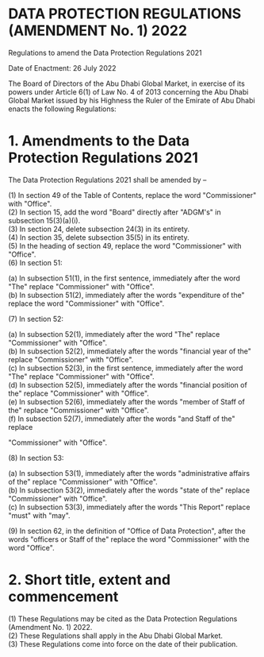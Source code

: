 # DATA PROTECTION REGULATIONS (AMENDMENT No. 1) 2022

Regulations to amend the Data Protection Regulations 2021

Date of Enactment: 26 July 2022

The Board of Directors of the Abu Dhabi Global Market, in exercise of its powers under Article 6(1) of Law No. 4 of 2013 concerning the Abu Dhabi Global Market issued by his Highness the Ruler of the Emirate of Abu Dhabi enacts the following Regulations:

# 1. Amendments to the Data Protection Regulations 2021

The Data Protection Regulations 2021 shall be amended by –

(1) In section 49 of the Table of Contents, replace the word "Commissioner" with "Office".  
(2) In section 15, add the word "Board" directly after "ADGM's" in subsection 15(3)(a)(i).  
(3) In section 24, delete subsection 24(3) in its entirety.  
(4) In section 35, delete subsection 35(5) in its entirety.  
(5) In the heading of section 49, replace the word "Commissioner" with "Office".  
(6) In section 51:

(a) In subsection 51(1), in the first sentence, immediately after the word "The" replace "Commissioner" with "Office".  
(b) In subsection 51(2), immediately after the words "expenditure of the" replace the word "Commissioner" with "Office".

(7) In section 52:

(a) In subsection 52(1), immediately after the word "The" replace "Commissioner" with "Office".  
(b) In subsection 52(2), immediately after the words "financial year of the" replace "Commissioner" with "Office".  
(c) In subsection 52(3), in the first sentence, immediately after the word "The" replace "Commissioner" with "Office".  
(d) In subsection 52(5), immediately after the words "financial position of the" replace "Commissioner" with "Office".  
(e) In subsection 52(6), immediately after the words "member of Staff of the" replace "Commissioner" with "Office".  
(f) In subsection 52(7), immediately after the words "and Staff of the" replace

"Commissioner" with "Office".

(8) In section 53:

(a) In subsection 53(1), immediately after the words "administrative affairs of the" replace "Commissioner" with "Office".  
(b) In subsection 53(2), immediately after the words "state of the" replace "Commissioner" with "Office".  
(c) In subsection 53(3), immediately after the words "This Report" replace "must" with "may".

(9) In section 62, in the definition of "Office of Data Protection", after the words "officers or Staff of the" replace the word "Commissioner" with the word "Office".

# 2. Short title, extent and commencement

(1) These Regulations may be cited as the Data Protection Regulations (Amendment No. 1) 2022.  
(2) These Regulations shall apply in the Abu Dhabi Global Market.  
(3) These Regulations come into force on the date of their publication.